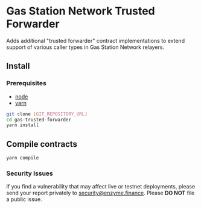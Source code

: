 # Gas Station Network Trusted Forwarder

Adds additional "trusted forwarder" contract implementations to extend support of various caller types in Gas Station Network relayers.

## Install

### Prerequisites

- [node](https://www.nodejs.org)
- [yarn](https://www.yarnpkg.com)

```sh
git clone [GIT_REPOSITORY_URL]
cd gas-trusted-forwarder
yarn install
```

## Compile contracts

```sh
yarn compile
```

### Security Issues

If you find a vulnerability that may affect live or testnet deployments, please send your report privately to [security@enzyme.finance](mailto:security@enzyme.finance). Please **DO NOT** file a public issue.
